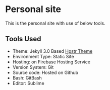 # Personal site

This is the personal site with use of below tools.

## Tools Used

* Theme: Jekyll 3.0 Based [Hpstr Theme](https://mmistakes.github.io/hpstr-jekyll-theme/theme-setup/)
* Environment Type: Static Site
* Hosting: on Firebase Hosting Service
* Version System: Git
* Source code: Hosted on Github
* Bash: GitBash
* Editor: Sublime
